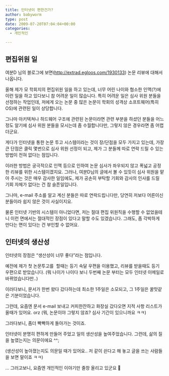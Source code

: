 ```yaml
---
title: 인터넷이 편한건가?
author: babyworm
type: post
date: 2009-07-20T07:04:04+00:00
categories:
  - 개인적인

---
```

## 편집위원 일

여분D 님의 블로그에 보면(<a href="http://extrad.egloos.com/1930133">http://extrad.egloos.com/1930133</a>) 논문 리뷰에 대해서 나옵니다.

올해 제가 모 학회지의 편집위원 일을 하고 있는데, 너무 어린 나이와 협소한 인맥(?)에 이런 일을 하고 있다보니 참 어려운 일이 많습니다. 특히 어려운 일은 심사 위원 분들을 선정하는 작업인데, 저에게 오는 논문 중 많은 논문이 학회의 성격상 소프트웨어(특히 OS)에 관련된 일이 상당합니다.

그나마 아키텍쳐나 하드웨어 구조에 관련된 논문이라면 관련 부분을 하셨던 분들을 어느 정도 알기에 심사 위원 분들을 모시는데 좀 수월합니다만, 그렇지 않은 경우라면 좀 어렵더군요.

게다가 인터넷을 통한 논문 투고 시스템이라는 것이 장/단점을 모두 가지고 있는데, 가장 큰 단점은 클릭 몇번으로 심사 위원 선정이 되고, 제가 그 분들께 따로 연락 드릴 수 있는 방법이 전혀 없다는 점입니다.

이러한 방법은 궁극적으로 인맥 등으로 인하여 논문 심사가 좌우되지 않고 폭넓고 공정한 리뷰를 위한 시스템이겠지요. 그러나, 여분D님의 글에서 볼 수 있듯이 심사 위원을 맡아 주시는 것은 매우 감사한 일임에도, 제가 공손히 부탁할 기회와 감사의 인사를 드릴 기회 자체가 없다는 건 참 슬픈일입니다.

그나마, e-mail 주소를 알고 계신 분들은 따로 연락드립니다만, 당연히 저보다 어른이신 분들이라 쉽지 않은 것이 사실이지요.

물론 인터넷 기반의 시스템이 아니었다면, 저는 절대 편집 위원직을 수행할 수 없었을테니 이런 면에서는 절대적인 장점이 있다고 말할 수도 있겠습니다. 그래도, 좀 각박하게 만다는 면이 있다는 건 부인할 수 없어요.

## 인터넷의 생산성

인터넷의 장점은 &#8220;생산성이 너무 좋다&#8221;라는 점입니다.

예전에 제가 첫 논문투고를 &nbsp;할때는 등기 속달 우편을 이용했고, 리뷰를 받을때도 등기 우편으로 받았습니다. (뭐 나이가 나이다 보니 두번째 논문 부터는 모두 인터넷 이메일로 바뀌었습니다만..)

이러다보니, 문서가 한번 왔다 갔다하는데 최소한 1주일은 소모되고, 그 1주일은 꿀맛같은 기분이었습니다.

그런데, 요즘엔 문서 e-mail 보내고 커피한잔하고 화장실 갔다오면 지적 사항 리스트가 올때가 있어요. orz (뭐, 논문이야 그렇지 않죠? 심사 기간이 있으니까요 ㅋㅋ)

그러다보니, 좀더 빡빡하게 돌아가는 것이죠.

인터넷이 분명히 편하게 만들어 주었고 일의 생산성을 높여주었습니다. 그런데, 삶의 질을 높였는지는 의문이에요 ^^;

(생산성이 높아졌는지도 의문일 때가 있어요.. 저 같이 쉰다고 해 놓고 글을 쓰는 사람들을 보면 말이죠 ㅋㅋ)

&#8230;
그러고보니, 요즘엔 개인적인 이야기만 줄창 올리고 있군요 🙂
